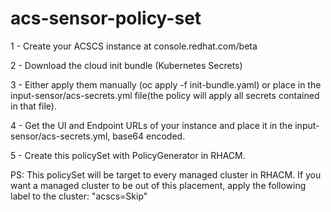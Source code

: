 # acs-sensor-policy-set

1 - Create your ACSCS instance at console.redhat.com/beta

2 - Download the cloud init bundle (Kubernetes Secrets)

3 - Either apply them manually (oc apply -f init-bundle.yaml) or place in the input-sensor/acs-secrets.yml file(the policy will apply all secrets contained in that file).

4 - Get the UI and Endpoint URLs of your instance and place it in the input-sensor/acs-secrets.yml, base64 encoded.

5 - Create this policySet with PolicyGenerator in RHACM.

PS: This policySet will be target to every managed cluster in RHACM. If you want a managed cluster to be out of this placement, apply the following label to the cluster: "acscs=Skip"
